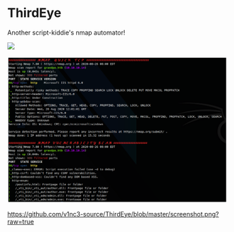 # ThirdEye
Another script-kiddie's nmap automator!

<img width="500" src="https://media.giphy.com/media/SAU6ItiJP5Z0QbK38c/giphy.gif">
</p> 
<img width="500" src="https://github.com/v1nc3-source/ThirdEye/blob/master/screenshot.png?raw=true">
</p> 


https://github.com/v1nc3-source/ThirdEye/blob/master/screenshot.png?raw=true
